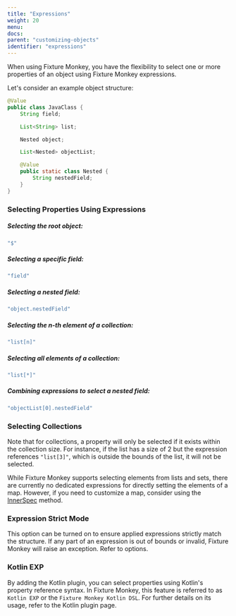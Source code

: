 ```yaml
---
title: "Expressions"
weight: 20
menu:
docs:
parent: "customizing-objects"
identifier: "expressions"
---
```


When using Fixture Monkey, you have the flexibility to select one or more properties of an object using Fixture Monkey expressions.

Let's consider an example object structure:

```java
@Value
public class JavaClass {
    String field;

    List<String> list;

    Nested object;

    List<Nested> objectList;

    @Value
    public static class Nested {
        String nestedField;
    }
}
```


### Selecting Properties Using Expressions

##### Selecting the root object:
```java
"$"
```

##### Selecting a specific field:
```java
"field"
```

##### Selecting a nested field:
```java
"object.nestedField"
```

##### Selecting the n-th element of a collection:
```java
"list[n]"
```

##### Selecting all elements of a collection:
```java
"list[*]"
```

##### Combining expressions to select a nested field:
```java
"objectList[0].nestedField"
```

### Selecting Collections
Note that for collections, a property will only be selected if it exists within the collection size.
For instance, if the list has a size of 2 but the expression references `"list[3]"`, which is outside the bounds of the list, it will not be selected.

While Fixture Monkey supports selecting elements from lists and sets, there are currently no dedicated expressions for directly setting the elements of a map.
However, if you need to customize a map, consider using the [InnerSpec](../innerspec.md) method.

### Expression Strict Mode
This option can be turned on to ensure applied expressions strictly match the structure.
If any part of an expression is out of bounds or invalid, Fixture Monkey will raise an exception.
Refer to options.

### Kotlin EXP
By adding the Kotlin plugin, you can select properties using Kotlin's property reference syntax.
In Fixture Monkey, this feature is referred to as `Kotlin EXP` or the `Fixture Monkey Kotlin DSL`.
For further details on its usage, refer to the Kotlin plugin page.
